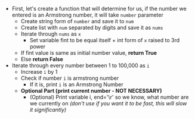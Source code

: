 * First, let's create a function that will determine for us, if the number we entered is an Armstrong number, it will take `number` parameter
    * Create string form of `number` and save it to `num`
    * Create list with `num` separated by digits and save it as `nums`
    * Iterate through `nums` as `x`
        * Set variable fint to be equal itself + int form of `x` raised to 3rd power
    * If fint value is same as initial number value, **return True**
    * Else **return False**
* Iterate through every number between 1 to 100,000 as `i`
    * Increase `i` by 1
    * Check if number `i` is armstrong number
        * If it is, print `i` is an Armstrong Number
    * **Optional Part (print current number - NOT NECESSARY)**
        * (Optional) Print variable i, end='\r' so we know, what number are we currently on *(don't use if you want it to be fast, this will slow it significantly)*
